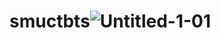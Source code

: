 # smuctbts![Untitled-1-01](https://user-images.githubusercontent.com/90522515/197758014-913fe8d8-1a6c-47ed-aff6-fa2d703595b4.png)
